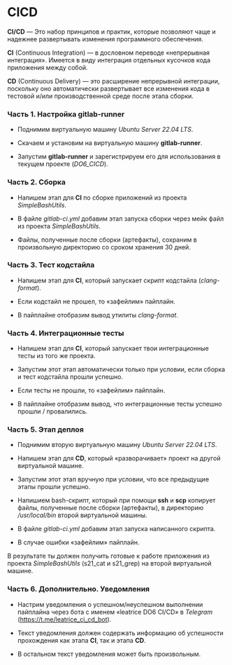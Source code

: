# CICD

**CI/CD** — Это набор принципов и практик, которые позволяют чаще и надежнее развертывать изменения программного обеспечения.

**CI** (Continuous Integration) — в дословном переводе «непрерывная интеграция».
Имеется в виду интеграция отдельных кусочков кода приложения между собой.

**CD** (Continuous Delivery) — это расширение непрерывной интеграции, поскольку оно автоматически развертывает все изменения кода в тестовой и/или производственной среде после этапа сборки.

### Часть 1. Настройка **gitlab-runner**

- Поднимим виртуальную машину *Ubuntu Server 22.04 LTS*.

- Скачаем и установим на виртуальную машину **gitlab-runner**.

- Запустим **gitlab-runner** и зарегистрируем его для использования в текущем проекте (*DO6_CICD*).

### Часть 2. Сборка

- Напишем этап для **CI** по сборке приложений из проекта *SimpleBashUtils*.

- В файле _gitlab-ci.yml_ добавим этап запуска сборки через мейк файл из проекта *SimpleBashUtils*.

- Файлы, полученные после сборки (артефакты), сохраним в произвольную директорию со сроком хранения 30 дней.

### Часть 3. Тест кодстайла

- Напишем этап для **CI**, который запускает скрипт кодстайла (*clang-format*).

- Если кодстайл не прошел, то «зафейлим» пайплайн.

- В пайплайне отобразим вывод утилиты *clang-format*.

### Часть 4. Интеграционные тесты

- Напишем этап для **CI**, который запускает твои интеграционные тесты из того же проекта.

- Запустим этот этап автоматически только при условии, если сборка и тест кодстайла прошли успешно.

- Если тесты не прошли, то «зафейлим» пайплайн.

- В пайплайне отобразим вывод, что интеграционные тесты успешно прошли / провалились.

### Часть 5. Этап деплоя

- Поднимим вторую виртуальную машину *Ubuntu Server 22.04 LTS*.

- Напишем этап для **CD**, который «разворачивает» проект на другой виртуальной машине.

- Запустим этот этап вручную при условии, что все предыдущие этапы прошли успешно.

- Напишием bash-скрипт, который при помощи **ssh** и **scp** копирует файлы, полученные после сборки (артефакты), в директорию */usr/local/bin* второй виртуальной машины.

- В файле _gitlab-ci.yml_ добавим этап запуска написанного скрипта.

- В случае ошибки «зафейлим» пайплайн.

В результате ты должен получить готовые к работе приложения из проекта *SimpleBashUtils* (s21_cat и s21_grep) на второй виртуальной машине.

### Часть 6. Дополнительно. Уведомления

- Настрим уведомления о успешном/неуспешном выполнении пайплайна через бота с именем «leatrice DO6 CI/CD» в *Telegram* (https://t.me/leatrice_ci_cd_bot).

- Текст уведомления должен содержать информацию об успешности прохождения как этапа **CI**, так и этапа **CD**.

- В остальном текст уведомления может быть произвольным.
